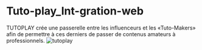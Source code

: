 # Tuto-play_Int-gration-web
TUTOPLAY crée une passerelle entre les influenceurs et les «Tuto-Makers» afin de permettre à ces derniers de passer de contenus amateurs à professionnels.
![tutoplay](https://user-images.githubusercontent.com/37591975/90138185-84a88880-dd6e-11ea-8384-fd990955361b.PNG)

